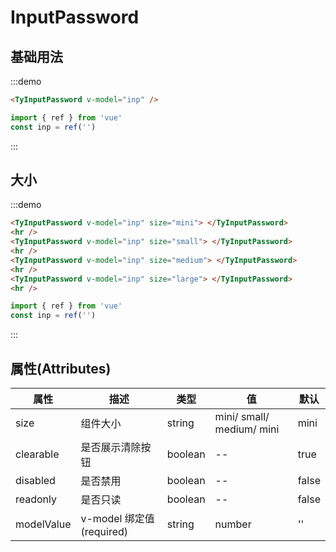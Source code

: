 # InputPassword

## 基础用法

:::demo

```html
<TyInputPassword v-model="inp" />
```

```js
import { ref } from 'vue'
const inp = ref('')
```
:::


## 大小

:::demo

```html
<TyInputPassword v-model="inp" size="mini"> </TyInputPassword>
<hr />
<TyInputPassword v-model="inp" size="small"> </TyInputPassword>
<hr />
<TyInputPassword v-model="inp" size="medium"> </TyInputPassword>
<hr />
<TyInputPassword v-model="inp" size="large"> </TyInputPassword>
<hr />
```

```js
import { ref } from 'vue'
const inp = ref('')
```
:::


<script setup>
  import {ref} from 'vue'
 const inp =ref('')

</script>

## 属性(Attributes)


| 属性       | 描述                           | 类型     | 值                        | 默认          | 
| ---------- | ------------------------------ | -------- | ------------------------- | ------------- |
| size       | 组件大小                       | string   | mini/ small/ medium/ mini | mini |
| clearable  | 是否展示清除按钮               | boolean  | --                        | true          | 
| disabled   | 是否禁用                       | boolean  | --                        | false         | 
| readonly   | 是否只读                       | boolean  | --                        | false         | 
| modelValue | v-model 绑定值(required)       | string   | number                    | ''            |




